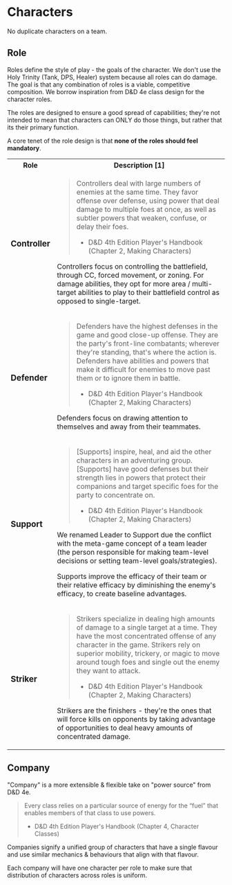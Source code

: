 # Characters
No duplicate characters on a team.

## Role
Roles define the style of play - the goals of the character. We don't use the Holy Trinity (Tank, DPS, Healer) system because all roles can do damage. The goal is that any combination of roles is a viable, competitive composition. We borrow inspiration from D&D 4e class design for the character roles.

The roles are designed to ensure a good spread of capabilities; they're not intended to mean that characters can ONLY do those things, but rather that its their primary function.

A core tenet of the role design is that **none of the roles should feel mandatory**.

<table>
<tr><th>Role</th><th>Description [1]</th></tr>

<tr>
<td><h3>Controller</h3></td>
<td>

> Controllers deal with large numbers of enemies at the same time. They favor offense over defense, using power that deal damage to multiple foes at once, as well as subtler powers that weaken, confuse, or delay their foes.
> - D&D 4th Edition Player's Handbook (Chapter 2, Making Characters)

Controllers focus on controlling the battlefield, through CC, forced movement, or zoning. For damage abilities, they opt for more area / multi-target abilities to play to their battlefield control as opposed to single-target.
</td>
</tr>

<td><h3>Defender</h3></td>
<td>

> Defenders have the highest defenses in the game and good close-up offense. They are the party's front-line combatants; wherever they're standing, that's where the action is. Defenders have abilities and powers that make it difficult for enemies to move past them or to ignore them in battle.
> - D&D 4th Edition Player's Handbook (Chapter 2, Making Characters)

Defenders focus on drawing attention to themselves and away from their teammates.
</td>
</tr>

<td><h3>Support</h3></td>
<td>

> \[Supports\] inspire, heal, and aid the other characters in an adventuring group. \[Supports\] have good defenses but their strength lies in powers that protect their companions and target specific foes for the party to concentrate on.
> - D&D 4th Edition Player's Handbook (Chapter 2, Making Characters)

We renamed Leader to Support due the conflict with the meta-game concept of a team leader (the person responsible for making team-level decisions or setting team-level goals/strategies).

Supports improve the efficacy of their team or their relative efficacy by diminishing the enemy's efficacy, to create baseline advantages.
</td>
</tr>

<td><h3>Striker</h3></td>
<td>

> Strikers specialize in dealing high amounts of damage to a single target at a time. They have the most concentrated offense of any character in the game. Strikers rely on superior mobility, trickery, or magic to move around tough foes and single out the enemy they want to attack.
> - D&D 4th Edition Player's Handbook (Chapter 2, Making Characters)

Strikers are the finishers - they're the ones that will force kills on opponents by taking advantage of opportunities to deal heavy amounts of concentrated damage.
</td>
</tr>
</table>


## Company
"Company" is a more extensible & flexible take on "power source" from D&D 4e.

> Every class relies on a particular source of energy for the “fuel” that enables members of that class to use powers.
> - D&D 4th Edition Player's Handbook (Chapter 4, Character Classes)

Companies signify a unified group of characters that have a single flavour and use similar mechanics & behaviours that align with that flavour.

Each company will have one character per role to make sure that distribution of characters across roles is uniform.

